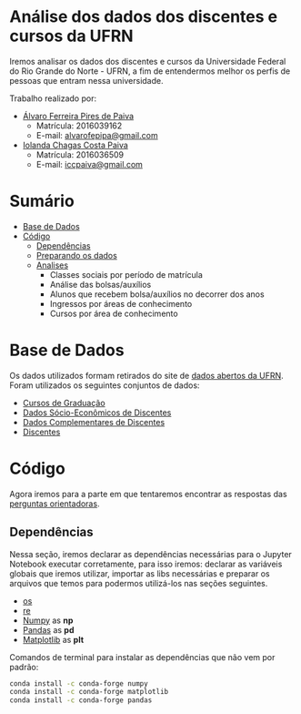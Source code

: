 # Análise dos dados dos discentes e cursos da UFRN
Iremos analisar os dados dos discentes e cursos da Universidade Federal do Rio Grande do Norte - UFRN, a fim de entendermos melhor os perfis de pessoas que entram nessa universidade.

Trabalho realizado por:
- <a href="https://github.com/alvarofpp">Álvaro Ferreira Pires de Paiva</a>
  - Matrícula: 2016039162
  - E-mail: alvarofepipa@gmail.com
- <a href="https://github.com/Iolch">Iolanda Chagas Costa Paiva</a>
  - Matrícula: 2016036509
  - E-mail: iccpaiva@gmail.com  

# Sumário
- [Base de Dados](#base-dados)
- [Código](#codigo)
  - [Dependências](#dependencias)
  - [Preparando os dados](#preparando-dados)
  - [Analises](#analises)
    - Classes sociais por período de matrícula
    - Análise das bolsas/auxílios
    - Alunos que recebem bolsa/auxílios no decorrer dos anos
    - Ingressos por áreas de conhecimento
    - Cursos por área de conhecimento

# <a id="base-dados">Base de Dados</a>
Os dados utilizados formam retirados do site de [dados abertos da UFRN](http://dados.ufrn.br/). Foram utilizados os seguintes conjuntos de dados:

- [Cursos de Graduação](http://dados.ufrn.br/dataset/cursos-de-graduacao)
- [Dados Sócio-Econômicos de Discentes](http://dados.ufrn.br/dataset/dados-socio-economicos-de-discentes)
- [Dados Complementares de Discentes](http://dados.ufrn.br/dataset/dados-complementares-de-discentes)
- [Discentes](http://dados.ufrn.br/dataset/discentes)

# <a id="codigo">Código</a>
Agora iremos para a parte em que tentaremos encontrar as respostas das [perguntas orientadoras](#perguntas-orientadoras).

## <a id="dependencias">Dependências</a>
Nessa seção, iremos declarar as dependências necessárias para o Jupyter Notebook executar corretamente, para isso iremos: declarar as variáveis globais que iremos utilizar, importar as libs necessárias e preparar os arquivos que temos para podermos utilizá-los nas seções seguintes.

- [os](https://docs.python.org/3/library/os.html)
- [re](https://docs.python.org/3/library/re.html)
- [Numpy](http://www.numpy.org/) as **np**
- [Pandas](https://pandas.pydata.org/) as **pd**
- [Matplotlib](https://matplotlib.org/) as **plt**

Comandos de terminal para instalar as dependências que não vem por padrão:
```sh
conda install -c conda-forge numpy
conda install -c conda-forge matplotlib
conda install -c conda-forge pandas
```